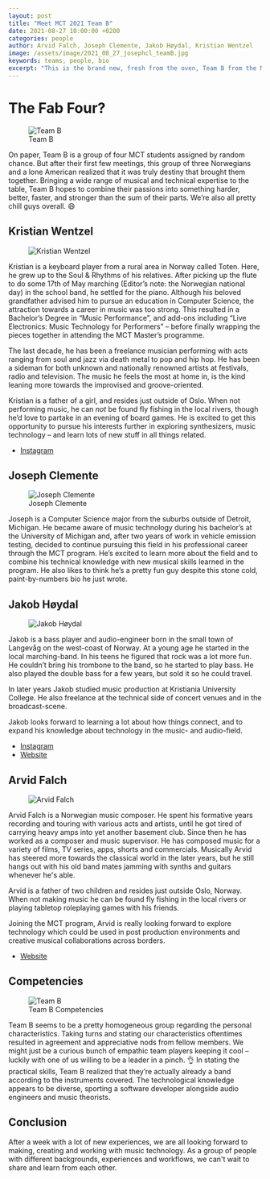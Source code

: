 ```yaml
---
layout: post
title: "Meet MCT 2021 Team B"
date: 2021-08-27 10:00:00 +0200
categories: people
author: Arvid Falch, Joseph Clemente, Jakob Høydal, Kristian Wentzel
image: /assets/image/2021_08_27_josephcl_teamB.jpg
keywords: teams, people, bio
excerpt: "This is the brand new, fresh from the oven, Team B from the MCT 2021 program. Come and say hi!"
---
```


# The Fab Four?


<figure style="float: none">
   <img src="https://drive.google.com/uc?&id=1LjFTKMANm5qnBxupU7NS7L4XNSmmSXzK" alt="Team B" title="Team B" width="auto" />
   <figcaption>Team B</figcaption>
</figure>



On paper, Team B is a group of four MCT students assigned by random chance. But after their first few meetings, this group of three Norwegians and a lone American realized that it was truly destiny that brought them together. Bringing a wide range of musical and technical expertise to the table, Team B hopes to combine their passions into something harder, better, faster, and stronger than the sum of their parts. We’re also all pretty chill guys overall. 😄



## Kristian Wentzel

<figure style="float: none">
   <img src="https://drive.google.com/uc?&id=1z9wAyjdHqw8qOu3rosM-7x3M6BP0esxW" alt="Kristian Wentzel" title="Kristian Wentzel" width="auto" />
   <figcaption></figcaption>
</figure>

Kristian is a keyboard player from a rural area in Norway called Toten. Here, he grew up to the Soul & Rhythms of his relatives. After picking up the flute to do some 17th of May marching (Editor’s note: the Norwegian national day) in the school band, he settled for the piano. Although his beloved grandfather advised him to pursue an education in Computer Science, the attraction towards a career in music was too strong. This resulted in a Bachelor’s Degree in “Music Performance”, and add-ons including “Live Electronics: Music Technology for Performers” – before finally wrapping the pieces together in attending the MCT Master’s programme.

The last decade, he has been a freelance musician performing with acts ranging from soul and jazz via death metal to pop and hip hop. He has been a sideman for both unknown and nationally renowned artists at festivals, radio and television. The music he feels the most at home in, is the kind leaning more towards the improvised and groove-oriented.

Kristian is a father of a girl, and resides just outside of Oslo. When not performing music, he can *not* be found fly fishing in the local rivers, though he’d love to partake in an evening of board games. He is excited to get this opportunity to pursue his interests further in exploring synthesizers, music technology – and learn lots of new stuff in all things related.

- [Instagram](https://instagram.com/wnetzel)


## Joseph Clemente

<figure style="float: none">
   <img src="https://drive.google.com/uc?&id=1plhlPy6HHH_q6hd9S5gLweHEA32JdTEh" alt="Joseph Clemente" title="Joseph Clemente" width="auto" />
   <figcaption>Joseph Clemente</figcaption>
</figure>

Joseph is a Computer Science major from the suburbs outside of Detroit, Michigan. He became aware of music technology during his bachelor’s at the University of Michigan and, after two years of work in vehicle emission testing, decided to continue pursuing this field in his professional career through the MCT program. He’s excited to learn more about the field and to combine his technical knowledge with new musical skills learned in the program. He also likes to think he’s a pretty fun guy despite this stone cold, paint-by-numbers bio he just wrote.



## Jakob Høydal

<figure style="float: none">
   <img src="https://drive.google.com/uc?&id=1RFj9peiPQTNXnpjWcrJBJ0twfOoDb58G" alt="Jakob Høydal" title="Jakob Høydal" width="auto" />
   <figcaption></figcaption>
</figure>

Jakob is a bass player and audio-engineer born in the small town of Langevåg on the west-coast of Norway. At a young age he started in the local marching-band. In his teens he figured that rock was a lot more fun. He couldn’t bring his trombone to the band, so he started to play bass. He also played the double bass for a few years, but sold it so he could travel.

In later years Jakob studied music production at Kristiania University College. He also freelance at the technical side of concert venues and in the broadcast-scene.

Jakob looks forward to learning a lot about how things connect, and to expand his knowledge about technology in the music- and audio-field.

- [Instagram](https://instagram.com/yakobohoydal)
- [Website](https://jakobhoydal.no)


## Arvid Falch

<figure style="float: none">
   <img src="https://drive.google.com/uc?&id=1d1M42g4CZ8jC-cnFbZYGvYCxIf7qbdsL" alt="Arvid Falch" title="Arvid Falch" width="auto" />
   <figcaption></figcaption>
</figure>

Arvid Falch is a Norwegian music composer. He spent his formative years recording and touring with various acts and artists, until he got tired of carrying heavy amps into yet another basement club. Since then he has worked as a composer and music supervisor. He has composed music for a variety of films, TV series, apps, shorts and commercials.
Musically Arvid has steered more towards the classical world in the later years, but he still hangs out with his old band mates jamming with synths and guitars whenever he's able.

Arvid is a father of two children and resides just outside Oslo, Norway. When not making music he can be found fly fishing in the local rivers or playing tabletop roleplaying games with his friends.

Joining the MCT program, Arvid is really looking forward to explore technology which could be used in post production environments and creative musical collaborations across borders.

- [Website](https://arvidfalch.com/)


## Competencies

<figure style="float: none">
   <img src="https://drive.google.com/uc?&id=1rrnPltxztq3_kEacPp06f_PliG09pH_h" alt="Team B" title="Team B" width="auto" />
   <figcaption>Team B Competencies</figcaption>
</figure>

Team B seems to be a pretty homogeneous group regarding the personal characteristics. Taking turns and stating our characteristics oftentimes resulted in agreement and appreciative nods from fellow members. We might just be a curious bunch of empathic team players keeping it cool – luckily with one of us willing to be a leader in a pinch. 👌 In stating the practical skills, Team B realized that they’re actually already a band according to the instruments covered. The technological knowledge appears to be diverse, sporting a software developer alongside audio engineers and music theorists.



## Conclusion

After a week with a lot of new experiences, we are all looking forward to making, creating and working with music technology. As a group of people with different backgrounds, experiences and workflows, we can't wait to share and learn from each other.
